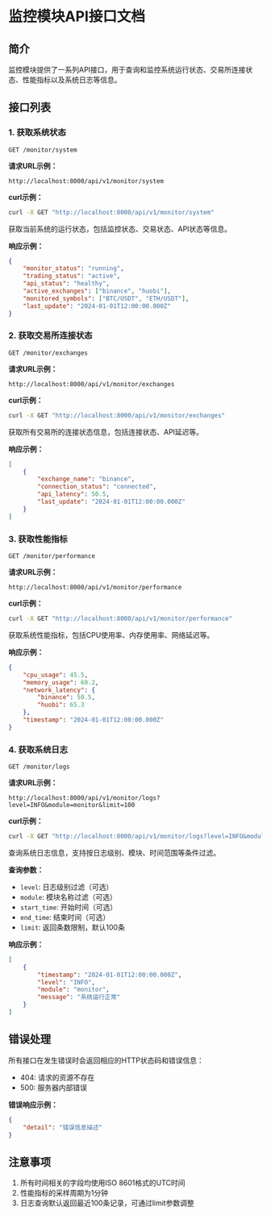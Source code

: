 # 监控模块API接口文档

## 简介

监控模块提供了一系列API接口，用于查询和监控系统运行状态、交易所连接状态、性能指标以及系统日志等信息。

## 接口列表

### 1. 获取系统状态

```
GET /monitor/system
```

**请求URL示例：**
```
http://localhost:8000/api/v1/monitor/system
```

**curl示例：**
```bash
curl -X GET "http://localhost:8000/api/v1/monitor/system"
```

获取当前系统的运行状态，包括监控状态、交易状态、API状态等信息。

**响应示例：**
```json
{
    "monitor_status": "running",
    "trading_status": "active",
    "api_status": "healthy",
    "active_exchanges": ["binance", "huobi"],
    "monitored_symbols": ["BTC/USDT", "ETH/USDT"],
    "last_update": "2024-01-01T12:00:00.000Z"
}
```

### 2. 获取交易所连接状态

```
GET /monitor/exchanges
```

**请求URL示例：**
```
http://localhost:8000/api/v1/monitor/exchanges
```

**curl示例：**
```bash
curl -X GET "http://localhost:8000/api/v1/monitor/exchanges"
```

获取所有交易所的连接状态信息，包括连接状态、API延迟等。

**响应示例：**
```json
[
    {
        "exchange_name": "binance",
        "connection_status": "connected",
        "api_latency": 50.5,
        "last_update": "2024-01-01T12:00:00.000Z"
    }
]
```

### 3. 获取性能指标

```
GET /monitor/performance
```

**请求URL示例：**
```
http://localhost:8000/api/v1/monitor/performance
```

**curl示例：**
```bash
curl -X GET "http://localhost:8000/api/v1/monitor/performance"
```

获取系统性能指标，包括CPU使用率、内存使用率、网络延迟等。

**响应示例：**
```json
{
    "cpu_usage": 45.5,
    "memory_usage": 60.2,
    "network_latency": {
        "binance": 50.5,
        "huobi": 65.3
    },
    "timestamp": "2024-01-01T12:00:00.000Z"
}
```

### 4. 获取系统日志

```
GET /monitor/logs
```

**请求URL示例：**
```
http://localhost:8000/api/v1/monitor/logs?level=INFO&module=monitor&limit=100
```

**curl示例：**
```bash
curl -X GET "http://localhost:8000/api/v1/monitor/logs?level=INFO&module=monitor&limit=100"
```

查询系统日志信息，支持按日志级别、模块、时间范围等条件过滤。

**查询参数：**

- `level`: 日志级别过滤（可选）
- `module`: 模块名称过滤（可选）
- `start_time`: 开始时间（可选）
- `end_time`: 结束时间（可选）
- `limit`: 返回条数限制，默认100条

**响应示例：**
```json
[
    {
        "timestamp": "2024-01-01T12:00:00.000Z",
        "level": "INFO",
        "module": "monitor",
        "message": "系统运行正常"
    }
]
```

## 错误处理

所有接口在发生错误时会返回相应的HTTP状态码和错误信息：

- 404: 请求的资源不存在
- 500: 服务器内部错误

**错误响应示例：**
```json
{
    "detail": "错误信息描述"
}
```

## 注意事项

1. 所有时间相关的字段均使用ISO 8601格式的UTC时间
2. 性能指标的采样周期为1分钟
3. 日志查询默认返回最近100条记录，可通过limit参数调整